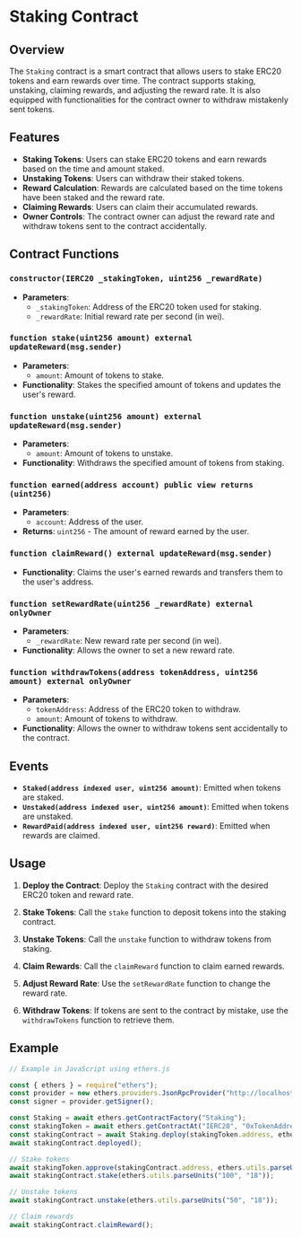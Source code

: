 # Staking Contract

## Overview

The `Staking` contract is a smart contract that allows users to stake ERC20 tokens and earn rewards over time. The contract supports staking, unstaking, claiming rewards, and adjusting the reward rate. It is also equipped with functionalities for the contract owner to withdraw mistakenly sent tokens.

## Features

- **Staking Tokens**: Users can stake ERC20 tokens and earn rewards based on the time and amount staked.
- **Unstaking Tokens**: Users can withdraw their staked tokens.
- **Reward Calculation**: Rewards are calculated based on the time tokens have been staked and the reward rate.
- **Claiming Rewards**: Users can claim their accumulated rewards.
- **Owner Controls**: The contract owner can adjust the reward rate and withdraw tokens sent to the contract accidentally.

## Contract Functions

### `constructor(IERC20 _stakingToken, uint256 _rewardRate)`

- **Parameters**:
  - `_stakingToken`: Address of the ERC20 token used for staking.
  - `_rewardRate`: Initial reward rate per second (in wei).

### `function stake(uint256 amount) external updateReward(msg.sender)`

- **Parameters**:
  - `amount`: Amount of tokens to stake.
- **Functionality**: Stakes the specified amount of tokens and updates the user's reward.

### `function unstake(uint256 amount) external updateReward(msg.sender)`

- **Parameters**:
  - `amount`: Amount of tokens to unstake.
- **Functionality**: Withdraws the specified amount of tokens from staking.

### `function earned(address account) public view returns (uint256)`

- **Parameters**:
  - `account`: Address of the user.
- **Returns**: `uint256` - The amount of reward earned by the user.

### `function claimReward() external updateReward(msg.sender)`

- **Functionality**: Claims the user's earned rewards and transfers them to the user's address.

### `function setRewardRate(uint256 _rewardRate) external onlyOwner`

- **Parameters**:
  - `_rewardRate`: New reward rate per second (in wei).
- **Functionality**: Allows the owner to set a new reward rate.

### `function withdrawTokens(address tokenAddress, uint256 amount) external onlyOwner`

- **Parameters**:
  - `tokenAddress`: Address of the ERC20 token to withdraw.
  - `amount`: Amount of tokens to withdraw.
- **Functionality**: Allows the owner to withdraw tokens sent accidentally to the contract.

## Events

- **`Staked(address indexed user, uint256 amount)`**: Emitted when tokens are staked.
- **`Unstaked(address indexed user, uint256 amount)`**: Emitted when tokens are unstaked.
- **`RewardPaid(address indexed user, uint256 reward)`**: Emitted when rewards are claimed.

## Usage

1. **Deploy the Contract**: Deploy the `Staking` contract with the desired ERC20 token and reward rate.

2. **Stake Tokens**: Call the `stake` function to deposit tokens into the staking contract.

3. **Unstake Tokens**: Call the `unstake` function to withdraw tokens from staking.

4. **Claim Rewards**: Call the `claimReward` function to claim earned rewards.

5. **Adjust Reward Rate**: Use the `setRewardRate` function to change the reward rate.

6. **Withdraw Tokens**: If tokens are sent to the contract by mistake, use the `withdrawTokens` function to retrieve them.

## Example

```javascript
// Example in JavaScript using ethers.js

const { ethers } = require("ethers");
const provider = new ethers.providers.JsonRpcProvider("http://localhost:8545");
const signer = provider.getSigner();

const Staking = await ethers.getContractFactory("Staking");
const stakingToken = await ethers.getContractAt("IERC20", "0xTokenAddress");
const stakingContract = await Staking.deploy(stakingToken.address, ethers.utils.parseUnits("1", "18"));
await stakingContract.deployed();

// Stake tokens
await stakingToken.approve(stakingContract.address, ethers.utils.parseUnits("100", "18"));
await stakingContract.stake(ethers.utils.parseUnits("100", "18"));

// Unstake tokens
await stakingContract.unstake(ethers.utils.parseUnits("50", "18"));

// Claim rewards
await stakingContract.claimReward();
